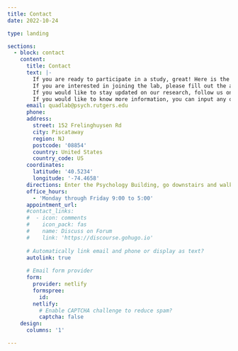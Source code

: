 ```yaml
---
title: Contact
date: 2022-10-24

type: landing

sections:
  - block: contact
    content:
      title: Contact
      text: |-
        If you are ready to participate in a study, great! Here is the link to a [sign up form](https://rutgers.ca1.qualtrics.com/jfe/form/SV_2o6mi1NcKVX7Foa) where you can input you and your child’s information. After, we will add you to our potential participant database and reach out to you if there is a study you are eligible to participate in. <br>
        If you are interested in joining the lab, please fill out the appropriate form on the Join the Lab page. <br>
        If you would like to stay updated on our research, follow us on Instagram @quadlab.rutgers! <br>
        If you would like to know more information, you can input any of your questions in the form below or email us directly. 
      email: quadlab@psych.rutgers.edu
      phone: 
      address:
        street: 152 Frelinghuysen Rd
        city: Piscataway
        region: NJ
        postcode: '08854'
        country: United States
        country_code: US
      coordinates:
        latitude: '40.5234'
        longitude: '-74.4658'
      directions: Enter the Psychology Building, go downstairs and walk in the direction of ascending office numbers until you reach the annex.
      office_hours:
        - 'Monday through Friday 9:00 to 5:00'
      appointment_url: 
      #contact_links:
      #  - icon: comments
      #    icon_pack: fas
      #    name: Discuss on Forum
      #    link: 'https://discourse.gohugo.io'
    
      # Automatically link email and phone or display as text?
      autolink: true
    
      # Email form provider
      form:
        provider: netlify
        formspree:
          id:
        netlify:
          # Enable CAPTCHA challenge to reduce spam?
          captcha: false
    design:
      columns: '1'

---
```

